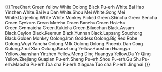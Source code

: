 

{{{TreeChart
Green
Yellow
White
Oolong
Black
Pu-erh
White.Bai Hao Yinzhen
White.Bai Mu Dan
White.Shou Mei
White.Gong Mei
White.Darjeeling White
White.Monkey Picked
Green.Shincha
Green.Sencha
Green.Gyokuro
Green.Matcha
Green.Bancha
Green.Hojicha
Green.Genmaicha
Green.Kukicha
Green.Biluochun
Black.Assam
Black.Ceylon
Black.Keemun
Black.Yunnan
Black.Lapsang Souchong
Black.Golden Monkey
Oolong.Iron Goddess
Oolong.Big Red Robe
Oolong.Wuyi Yancha
Oolong.Milk Oolong
Oolong.Phoenix Dan Cong
Oolong.Shui Xian
Oolong.Baozhong
Yellow.Huoshan Huangya
Yellow.Juanshan Yinzhen
Yellow.Meng Ding Huangya
Yellow.Da Ye Qing
Yellow.Zhejiang Guapian
Pu-erh.Sheng
Pu-erh.Shou
Pu-erh.Gu Shu
Pu-erh.Maocha
Pu-erh.Toa cha
Pu-erh.Xiaguan Tuo cha
Pu-erh.Jingmai
}}}
